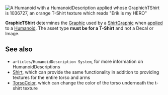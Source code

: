 ![A Humanoid with a HumanoidDescription applied whose GraphichTShirt is 1036727, an orange T-Shirt texture which reads "Erik is my HERO"](https://developer.roblox.com/assets/blt196c7ecaff94e3d2/GraphicTShirt.jpg)

**GraphicTShirt** determines the [Graphic](https://developer.roblox.com/en-us/api-reference/property/ShirtGraphic/Graphic) used by a [ShirtGraphic](https://developer.roblox.com/en-us/api-reference/class/ShirtGraphic) when [applied](https://developer.roblox.com/en-us/api-reference/function/Humanoid/ApplyDescription) to a [Humanoid](https://developer.roblox.com/en-us/api-reference/class/Humanoid). The asset type **must be for a T-Shirt** and not a Decal or Image.

See also
--------

*   `articles/HumanoidDescription System`, for more information on HumanoidDescriptions
*   [Shirt](https://developer.roblox.com/en-us/api-reference/property/HumanoidDescription/Shirt), which can provide the same functionality in addition to providing textures for the entire torso and arms
*   [TorsoColor](https://developer.roblox.com/en-us/api-reference/property/HumanoidDescription/TorsoColor), which can change the color of the torso underneath the t-shirt texture
